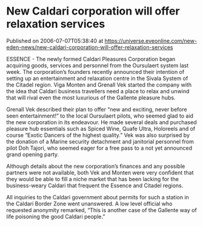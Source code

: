 # New Caldari corporation will offer relaxation services
Published on 2006-07-07T05:38:40 at https://universe.eveonline.com/new-eden-news/new-caldari-corporation-will-offer-relaxation-services

ESSENCE - The newly formed Caldari Pleasures Corporation began acquiring goods, services and personnel from the Oursulaert system last week. The corporation’s founders recently announced their intention of setting up an entertainment and relaxation centre in the Sivala System of the Citadel region. Viga Monten and Grenall Vek started the company with the idea that Caldari business travellers need a place to relax and unwind that will rival even the most luxurious of the Gallente pleasure hubs. 

Grenall Vek described their plan to offer “new and exciting, never before seen entertainment!” to the local Oursulaert pilots, who seemed glad to aid the new corporation in its endeavour. He made several deals and purchased pleasure hub essentials such as Spiced Wine, Quafe Ultra, Holoreels and of course “Exotic Dancers of the highest quality.” Vek was also surprised by the donation of a Marine security detachment and janitorial personnel from pilot Doh Tajori, who seemed eager for a free pass to a not yet announced grand opening party. 

Although details about the new corporation’s finances and any possible partners were not available, both Vek and Monten were very confident that they would be able to fill a niche market that has been lacking for the business-weary Caldari that frequent the Essence and Citadel regions. 

All inquiries to the Caldari government about permits for such a station in the Caldari Border Zone went unanswered. A low level official who requested anonymity remarked, “This is another case of the Gallente way of life poisoning the good Caldari people.”
